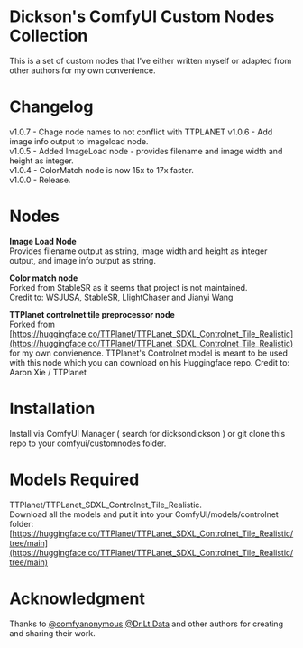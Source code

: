 # Dickson's ComfyUI Custom Nodes Collection  

This is a set of custom nodes that I've either written myself or adapted from other authors for my own convenience.  


# Changelog  
v1.0.7 - Chage node names to not conflict with TTPLANET
v1.0.6 - Add image info output to imageload node.   
v1.0.5 - Added ImageLoad node - provides filename and image width and height as integer.  
v1.0.4 - ColorMatch node is now 15x to 17x faster.   
v1.0.0 - Release.   



# Nodes  


**Image Load Node**  
Provides filename output as string, image width and height as integer output, and image info output as string.   

**Color match node**  
Forked from StableSR as it seems that project is not maintained.  
Credit to: WSJUSA, StableSR, LIightChaser and Jianyi Wang  

**TTPlanet controlnet tile preprocessor node**  
Forked from [https://huggingface.co/TTPlanet/TTPLanet_SDXL_Controlnet_Tile_Realistic](https://huggingface.co/TTPlanet/TTPLanet_SDXL_Controlnet_Tile_Realistic) for my own convienence.
TTPlanet's Controlnet model is meant to be used with this node which you can download on his Huggingface repo.
Credit to: Aaron Xie / TTPlanet  



# Installation  
Install via ComfyUI Manager ( search for dicksondickson ) or git clone this repo to your comfyui/customnodes folder.  
  


# Models Required  
TTPlanet/TTPLanet_SDXL_Controlnet_Tile_Realistic.  
Download all the models and put it into your ComfyUI/models/controlnet folder:  
[https://huggingface.co/TTPlanet/TTPLanet_SDXL_Controlnet_Tile_Realistic/tree/main](https://huggingface.co/TTPlanet/TTPLanet_SDXL_Controlnet_Tile_Realistic/tree/main)  
  

  

# Acknowledgment  

Thanks to [@comfyanonymous](https://github.com/comfyanonymous) [@Dr.Lt.Data](https://github.com/ltdrdata) and other authors for creating and sharing their work.  



